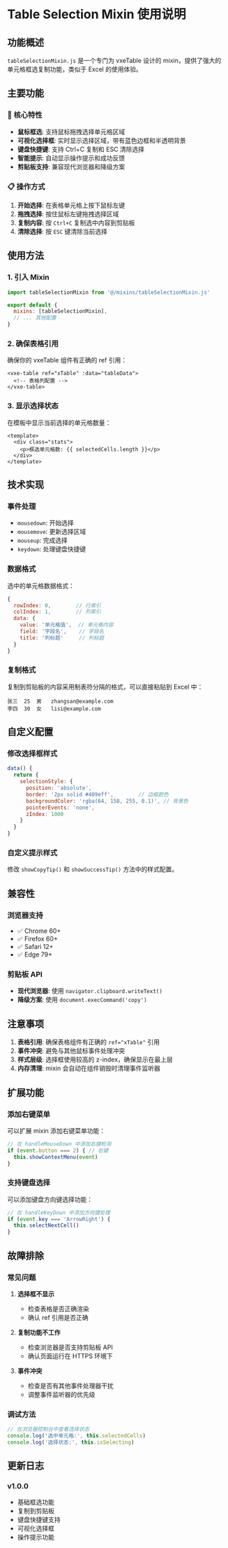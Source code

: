 # Table Selection Mixin 使用说明

## 功能概述

`tableSelectionMixin.js` 是一个专门为 vxeTable 设计的 mixin，提供了强大的单元格框选复制功能，类似于 Excel 的使用体验。

## 主要功能

### 🎯 核心特性
- **鼠标框选**: 支持鼠标拖拽选择单元格区域
- **可视化选择框**: 实时显示选择区域，带有蓝色边框和半透明背景
- **键盘快捷键**: 支持 Ctrl+C 复制和 ESC 清除选择
- **智能提示**: 自动显示操作提示和成功反馈
- **剪贴板支持**: 兼容现代浏览器和降级方案

### 📋 操作方式
1. **开始选择**: 在表格单元格上按下鼠标左键
2. **拖拽选择**: 按住鼠标左键拖拽选择区域
3. **复制内容**: 按 `Ctrl+C` 复制选中内容到剪贴板
4. **清除选择**: 按 `ESC` 键清除当前选择

## 使用方法

### 1. 引入 Mixin

```javascript
import tableSelectionMixin from '@/mixins/tableSelectionMixin.js'

export default {
  mixins: [tableSelectionMixin],
  // ... 其他配置
}
```

### 2. 确保表格引用

确保你的 vxeTable 组件有正确的 ref 引用：

```vue
<vxe-table ref="xTable" :data="tableData">
  <!-- 表格列配置 -->
</vxe-table>
```

### 3. 显示选择状态

在模板中显示当前选择的单元格数量：

```vue
<template>
  <div class="stats">
    <p>框选单元格数: {{ selectedCells.length }}</p>
  </div>
</template>
```

## 技术实现

### 事件处理
- `mousedown`: 开始选择
- `mousemove`: 更新选择区域
- `mouseup`: 完成选择
- `keydown`: 处理键盘快捷键

### 数据格式
选中的单元格数据格式：

```javascript
{
  rowIndex: 0,        // 行索引
  colIndex: 1,        // 列索引
  data: {
    value: '单元格值',  // 单元格内容
    field: '字段名',    // 字段名
    title: '列标题'     // 列标题
  }
}
```

### 复制格式
复制到剪贴板的内容采用制表符分隔的格式，可以直接粘贴到 Excel 中：

```
张三	25	男	zhangsan@example.com
李四	30	女	lisi@example.com
```

## 自定义配置

### 修改选择框样式

```javascript
data() {
  return {
    selectionStyle: {
      position: 'absolute',
      border: '2px solid #409eff',        // 边框颜色
      backgroundColor: 'rgba(64, 158, 255, 0.1)', // 背景色
      pointerEvents: 'none',
      zIndex: 1000
    }
  }
}
```

### 自定义提示样式

修改 `showCopyTip()` 和 `showSuccessTip()` 方法中的样式配置。

## 兼容性

### 浏览器支持
- ✅ Chrome 60+
- ✅ Firefox 60+
- ✅ Safari 12+
- ✅ Edge 79+

### 剪贴板 API
- **现代浏览器**: 使用 `navigator.clipboard.writeText()`
- **降级方案**: 使用 `document.execCommand('copy')`

## 注意事项

1. **表格引用**: 确保表格组件有正确的 `ref="xTable"` 引用
2. **事件冲突**: 避免与其他鼠标事件处理冲突
3. **样式层级**: 选择框使用较高的 z-index，确保显示在最上层
4. **内存清理**: mixin 会自动在组件销毁时清理事件监听器

## 扩展功能

### 添加右键菜单
可以扩展 mixin 添加右键菜单功能：

```javascript
// 在 handleMouseDown 中添加右键检测
if (event.button === 2) { // 右键
  this.showContextMenu(event)
}
```

### 支持键盘选择
可以添加键盘方向键选择功能：

```javascript
// 在 handleKeyDown 中添加方向键处理
if (event.key === 'ArrowRight') {
  this.selectNextCell()
}
```

## 故障排除

### 常见问题

1. **选择框不显示**
   - 检查表格是否正确渲染
   - 确认 ref 引用是否正确

2. **复制功能不工作**
   - 检查浏览器是否支持剪贴板 API
   - 确认页面运行在 HTTPS 环境下

3. **事件冲突**
   - 检查是否有其他事件处理器干扰
   - 调整事件监听器的优先级

### 调试方法

```javascript
// 在浏览器控制台中查看选择状态
console.log('选中单元格:', this.selectedCells)
console.log('选择状态:', this.isSelecting)
```

## 更新日志

### v1.0.0
- 基础框选功能
- 复制到剪贴板
- 键盘快捷键支持
- 可视化选择框
- 操作提示功能 